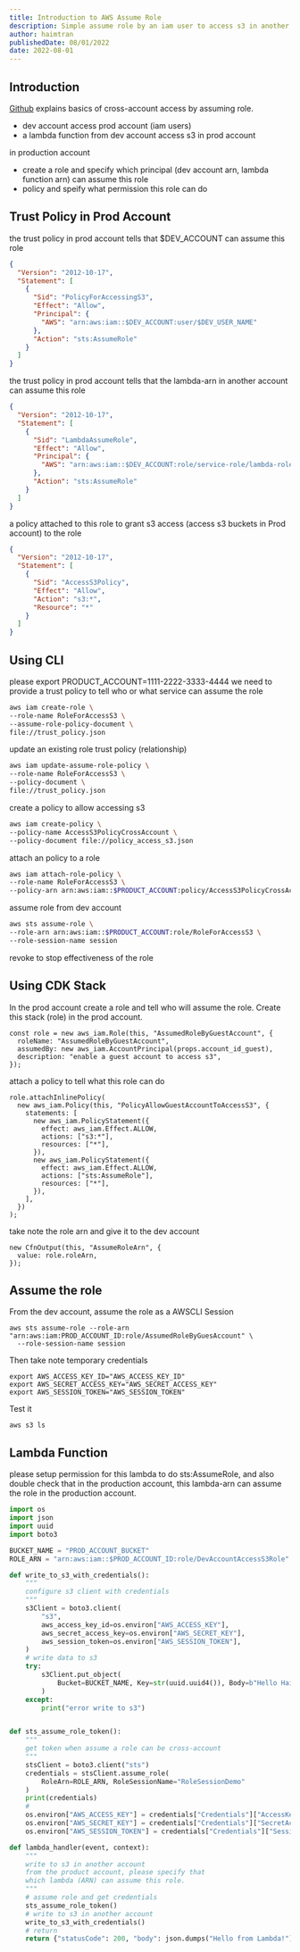 ```yaml
---
title: Introduction to AWS Assume Role
description: Simple assume role by an iam user to access s3 in another account
author: haimtran
publishedDate: 08/01/2022
date: 2022-08-01
---
```


## Introduction

[Github](https://github.com/entest-hai/aws-assume-role) explains basics of cross-account access by assuming role.

- dev account access prod account (iam users)
- a lambda function from dev account access s3 in prod account

in production account

- create a role and specify which principal (dev account arn, lambda function arn) can assume this role
- policy and speify what permission this role can do

## Trust Policy in Prod Account

the trust policy in prod account tells that $DEV_ACCOUNT can assume this role

```json
{
  "Version": "2012-10-17",
  "Statement": [
    {
      "Sid": "PolicyForAccessingS3",
      "Effect": "Allow",
      "Principal": {
        "AWS": "arn:aws:iam::$DEV_ACCOUNT:user/$DEV_USER_NAME"
      },
      "Action": "sts:AssumeRole"
    }
  ]
}
```

the trust policy in prod account tells that the lambda-arn in another account can assume this role

```json
{
  "Version": "2012-10-17",
  "Statement": [
    {
      "Sid": "LambdaAssumeRole",
      "Effect": "Allow",
      "Principal": {
        "AWS": "arn:aws:iam::$DEV_ACCOUNT:role/service-role/lambda-role"
      },
      "Action": "sts:AssumeRole"
    }
  ]
}
```

a policy attached to this role to grant s3 access (access s3 buckets in Prod account) to the role

```json
{
  "Version": "2012-10-17",
  "Statement": [
    {
      "Sid": "AccessS3Policy",
      "Effect": "Allow",
      "Action": "s3:*",
      "Resource": "*"
    }
  ]
}
```

## Using CLI

please export PRODUCT_ACCOUNT=1111-2222-3333-4444 we need to provide a trust policy to tell who or what service can assume the role

```bash
aws iam create-role \
--role-name RoleForAccessS3 \
--assume-role-policy-document \
file://trust_policy.json
```

update an existing role trust policy (relationship)

```bash
aws iam update-assume-role-policy \
--role-name RoleForAccessS3 \
--policy-document \
file://trust_policy.json
```

create a policy to allow accessing s3

```bash
aws iam create-policy \
--policy-name AccessS3PolicyCrossAccount \
--policy-document file://policy_access_s3.json
```

attach an policy to a role

```bash
aws iam attach-role-policy \
--role-name RoleForAccessS3 \
--policy-arn arn:aws:iam::$PRODUCT_ACCOUNT:policy/AccessS3PolicyCrossAccount
```

assume role from dev account

```bash
aws sts assume-role \
--role-arn arn:aws:iam::$PRODUCT_ACCOUNT:role/RoleForAccessS3 \
--role-session-name session
```

revoke to stop effectiveness of the role

## Using CDK Stack

In the prod account create a role and tell who will assume the role. Create this stack (role) in the prod account.

```tsx
const role = new aws_iam.Role(this, "AssumedRoleByGuestAccount", {
  roleName: "AssumedRoleByGuestAccount",
  assumedBy: new aws_iam.AccountPrincipal(props.account_id_guest),
  description: "enable a guest account to access s3",
});
```

attach a policy to tell what this role can do

```tsx
role.attachInlinePolicy(
  new aws_iam.Policy(this, "PolicyAllowGuestAccountToAccessS3", {
    statements: [
      new aws_iam.PolicyStatement({
        effect: aws_iam.Effect.ALLOW,
        actions: ["s3:*"],
        resources: ["*"],
      }),
      new aws_iam.PolicyStatement({
        effect: aws_iam.Effect.ALLOW,
        actions: ["sts:AssumeRole"],
        resources: ["*"],
      }),
    ],
  })
);
```

take note the role arn and give it to the dev account

```tsx
new CfnOutput(this, "AssumeRoleArn", {
  value: role.roleArn,
});
```

## Assume the role

From the dev account, assume the role as a AWSCLI Session

```shell
aws sts assume-role --role-arn "arn:aws:iam:PROD_ACCOUNT_ID:role/AssumedRoleByGuesAccount" \
  --role-session-name session
```

Then take note temporary credentials

```
export AWS_ACCESS_KEY_ID="AWS_ACCESS_KEY_ID"
export AWS_SECRET_ACCESS_KEY="AWS_SECRET_ACCESS_KEY"
export AWS_SESSION_TOKEN="AWS_SESSION_TOKEN"
```

Test it

```shell
aws s3 ls
```

## Lambda Function

please setup permission for this lambda to do sts:AssumeRole, and also double check that in the production account, this lambda-arn can assume the role in the production account.

```py
import os
import json
import uuid
import boto3

BUCKET_NAME = "PROD_ACCOUNT_BUCKET"
ROLE_ARN = "arn:aws:iam::$PROD_ACCOUNT_ID:role/DevAccountAccessS3Role"

def write_to_s3_with_credentials():
    """
    configure s3 client with credentials
    """
    s3Client = boto3.client(
        "s3",
        aws_access_key_id=os.environ["AWS_ACCESS_KEY"],
        aws_secret_access_key=os.environ["AWS_SECRET_KEY"],
        aws_session_token=os.environ["AWS_SESSION_TOKEN"],
    )
    # write data to s3
    try:
        s3Client.put_object(
            Bucket=BUCKET_NAME, Key=str(uuid.uuid4()), Body=b"Hello HaiTran"
        )
    except:
        print("error write to s3")


def sts_assume_role_token():
    """
    get token when assume a role can be cross-account
    """
    stsClient = boto3.client("sts")
    credentials = stsClient.assume_role(
        RoleArn=ROLE_ARN, RoleSessionName="RoleSessionDemo"
    )
    print(credentials)
    #
    os.environ["AWS_ACCESS_KEY"] = credentials["Credentials"]["AccessKeyId"]
    os.environ["AWS_SECRET_KEY"] = credentials["Credentials"]["SecretAccessKey"]
    os.environ["AWS_SESSION_TOKEN"] = credentials["Credentials"]["SessionToken"]

def lambda_handler(event, context):
    """
    write to s3 in another account
    from the product account, please specify that
    which lambda (ARN) can assume this role.
    """
    # assume role and get credentials
    sts_assume_role_token()
    # write to s3 in another account
    write_to_s3_with_credentials()
    # return
    return {"statusCode": 200, "body": json.dumps("Hello from Lambda!")}
```
